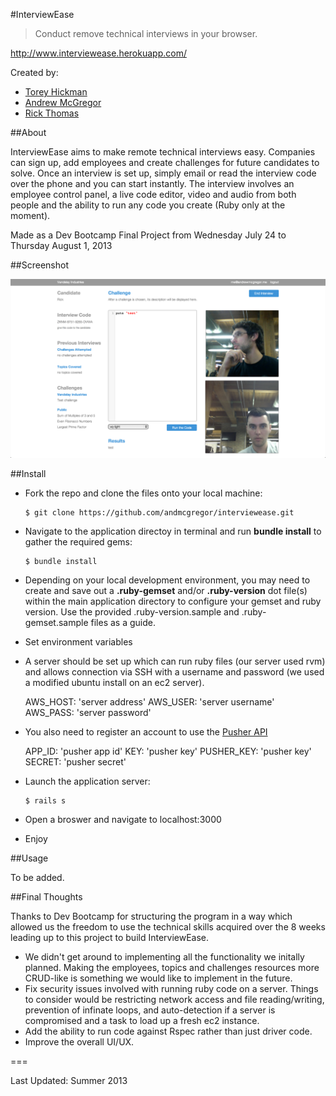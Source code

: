 #InterviewEase
> Conduct remove technical interviews in your browser.

<http://www.interviewease.herokuapp.com/>

Created by:

- [Torey Hickman](https://github.com/toreyhickman)
- [Andrew McGregor](https://github.com/andmcgregor)
- [Rick Thomas](https://github.com/agentutah)

##About

InterviewEase aims to make remote technical interviews easy. Companies can sign up, add employees and create challenges for future candidates to solve. Once an interview is set up, simply email or read the interview code over the phone and you can start instantly. The interview involves an employee control panel, a live code editor, video and audio from both people and the ability to run any code you create (Ruby only at the moment).

Made as a Dev Bootcamp Final Project from Wednesday July 24 to Thursday August 1, 2013

##Screenshot

![InterviewEase](/interviewease.png)

##Install

- Fork the repo and clone the files onto your local machine:

      $ git clone https://github.com/andmcgregor/interviewease.git

- Navigate to the application directoy in terminal and run **bundle install** to gather the required gems:

      $ bundle install

- Depending on your local development environment, you may need to create and save out a **.ruby-gemset** and/or **.ruby-version** dot file(s) within the main application directory to configure your gemset and ruby version. Use the provided .ruby-version.sample and .ruby-gemset.sample files as a guide.

- Set environment variables

- A server should be set up which can run ruby files (our server used rvm) and allows connection via SSH with a username and password (we used a modified ubuntu install on an ec2 server).

    AWS_HOST: 'server address'
    AWS_USER: 'server username'
    AWS_PASS: 'server password'

- You also need to register an account to use the [Pusher API](http://pusher.com/)

    APP_ID: 'pusher app id'
    KEY: 'pusher key'
    PUSHER_KEY: 'pusher key'
    SECRET: 'pusher secret'

- Launch the application server:

      $ rails s

- Open a broswer and navigate to localhost:3000

- Enjoy

##Usage

To be added.

##Final Thoughts

Thanks to Dev Bootcamp for structuring the program in a way which allowed us the freedom to use the technical skills acquired over the 8 weeks leading up to this project to build InterviewEase.

- We didn't get around to implementing all the functionality we initally planned. Making the employees, topics and challenges resources more CRUD-like is something we would like to implement in the future.
- Fix security issues involved with running ruby code on a server. Things to consider would be restricting network access and file reading/writing, prevention of infinate loops, and auto-detection if a server is compromised and a task to load up a fresh ec2 instance.
- Add the ability to run code against Rspec rather than just driver code.
- Improve the overall UI/UX.

===

Last Updated: Summer 2013
